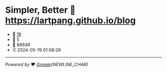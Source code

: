 # Simpler, Better :link: https://lartpang.github.io/blog 
- :page_facing_up: [19](https://lartpang.github.io/blog/tag.html) 
- :speech_balloon: 5 
- :hibiscus: 88846 
- :alarm_clock: 2024-05-19 01:06:29 
---
*Powered by :heart: [Gmeek](https://github.com/Meekdai/Gmeek){NEWLINE_CHAR}*